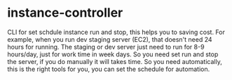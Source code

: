 # instance-controller
CLI for set schdule instance run and stop, this helps you to saving cost. For example, when you run dev staging server (EC2), that doesn't need 24 hours for running.
The staging or dev server just need to run for 8-9 hours/day, just for work time in week days. So you need set run and stop the server, if you do manually it will takes time.
So you need automatically, this is the right tools for you, you can set the schedule for automation.
